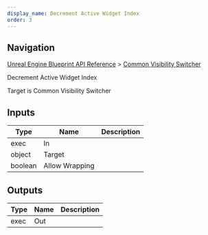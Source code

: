 ```yaml
---
display_name: Decrement Active Widget Index
order: 3
---
```

## Navigation

[Unreal Engine Blueprint API Reference](https://dev.epicgames.com/documentation/en-us/unreal-engine/BlueprintAPI) > [Common Visibility Switcher](https://dev.epicgames.com/documentation/en-us/unreal-engine/BlueprintAPI/CommonVisibilitySwitcher)

Decrement Active Widget Index

Target is Common Visibility Switcher

## Inputs

| Type | Name | Description |
| --- | --- | --- |
| exec | In |  |
| object | Target |  |
| boolean | Allow Wrapping |  |

## Outputs

| Type | Name | Description |
| --- | --- | --- |
| exec | Out |  |
